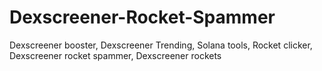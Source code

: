 # Dexscreener-Rocket-Spammer
Dexscreener booster, Dexscreener Trending, Solana tools, Rocket clicker, Dexscreener rocket spammer, Dexscreener rockets
